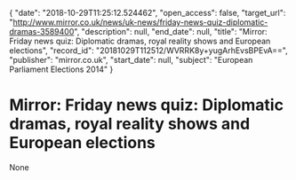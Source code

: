 {
  "date": "2018-10-29T11:25:12.524462", 
  "open_access": false, 
  "target_url": "http://www.mirror.co.uk/news/uk-news/friday-news-quiz-diplomatic-dramas-3589400", 
  "description": null, 
  "end_date": null, 
  "title": "Mirror: Friday news quiz: Diplomatic dramas, royal reality shows and European elections", 
  "record_id": "20181029T112512/WVRRK8y+yugArhEvsBPEvA==", 
  "publisher": "mirror.co.uk", 
  "start_date": null, 
  "subject": "European Parliament Elections 2014"
}

# Mirror: Friday news quiz: Diplomatic dramas, royal reality shows and European elections

None